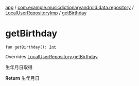 [app](../../index.md) / [com.example.musicdictionaryandroid.data.repository](../index.md) / [LocalUserRepositoryImp](index.md) / [getBirthday](./get-birthday.md)

# getBirthday

`fun getBirthday(): `[`Int`](https://kotlinlang.org/api/latest/jvm/stdlib/kotlin/-int/index.html)

Overrides [LocalUserRepository.getBirthday](../-local-user-repository/get-birthday.md)

生年月日取得

**Return**
生年月日

